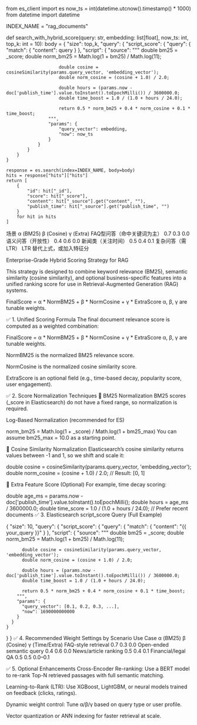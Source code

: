 from es_client import es
now_ts = int(datetime.utcnow().timestamp() * 1000)
from datetime import datetime

INDEX_NAME = "rag_documents"

def search_with_hybrid_score(query: str, embedding: list[float], now_ts: int, top_k: int = 10):
    body = {
        "size": top_k,
        "query": {
            "script_score": {
                "query": {
                    "match": {
                        "content": query
                    }
                },
                "script": {
                    "source": """
                        double bm25 = _score;
                        double norm_bm25 = Math.log(1 + bm25) / Math.log(11);

                        double cosine = cosineSimilarity(params.query_vector, 'embedding_vector');
                        double norm_cosine = (cosine + 1.0) / 2.0;

                        double hours = (params.now - doc['publish_time'].value.toInstant().toEpochMilli()) / 3600000.0;
                        double time_boost = 1.0 / (1.0 + hours / 24.0);

                        return 0.5 * norm_bm25 + 0.4 * norm_cosine + 0.1 * time_boost;
                    """,
                    "params": {
                        "query_vector": embedding,
                        "now": now_ts
                    }
                }
            }
        }
    }

    response = es.search(index=INDEX_NAME, body=body)
    hits = response["hits"]["hits"]
    return [
        {
            "id": hit["_id"],
            "score": hit["_score"],
            "content": hit["_source"].get("content", ""),
            "publish_time": hit["_source"].get("publish_time", "")
        }
        for hit in hits
    ]




场景	α (BM25)	β (Cosine)	γ (Extra)
FAQ型问答（命中关键词为主）	0.7	0.3	0.0
语义问答（开放性）	0.4	0.6	0.0
新闻类（关注时间）	0.5	0.4	0.1
复杂问答（需 LTR）	LTR 替代上式，或加入特征分





Enterprise-Grade Hybrid Scoring Strategy for RAG

This strategy is designed to combine keyword relevance (BM25), semantic similarity (cosine similarity), and optional business-specific features into a unified ranking score for use in Retrieval-Augmented Generation (RAG) systems.


FinalScore = α * NormBM25 + β * NormCosine + γ * ExtraScore
α, β, γ are tunable weights.

✅ 1. Unified Scoring Formula
The final document relevance score is computed as a weighted combination:

FinalScore = α * NormBM25 + β * NormCosine + γ * ExtraScore
α, β, γ are tunable weights.

NormBM25 is the normalized BM25 relevance score.

NormCosine is the normalized cosine similarity score.

ExtraScore is an optional field (e.g., time-based decay, popularity score, user engagement).

✅ 2. Score Normalization Techniques
🔹 BM25 Normalization
BM25 scores (_score in Elasticsearch) do not have a fixed range, so normalization is required.

 Log-Based Normalization (recommended for ES)

norm_bm25 = Math.log(1 + _score) / Math.log(1 + bm25_max)
You can assume bm25_max = 10.0 as a starting point.

🔹 Cosine Similarity Normalization
Elasticsearch’s cosine similarity returns values between -1 and 1, so we shift and scale it:


double cosine = cosineSimilarity(params.query_vector, 'embedding_vector');
double norm_cosine = (cosine + 1.0) / 2.0;  // Result: [0, 1]

🔹 Extra Feature Score (Optional)
For example, time decay scoring:


double age_ms = params.now - doc['publish_time'].value.toInstant().toEpochMilli();
double hours = age_ms / 3600000.0;
double time_score = 1.0 / (1.0 + hours / 24.0);  // Prefer recent documents
✅ 3. Elasticsearch script_score Query (Full Example)

{
  "size": 10,
  "query": {
    "script_score": {
      "query": {
        "match": {
          "content": "{{ your_query }}"
        }
      },
      "script": {
        "source": """
          double bm25 = _score;
          double norm_bm25 = Math.log(1 + bm25) / Math.log(11);

          double cosine = cosineSimilarity(params.query_vector, 'embedding_vector');
          double norm_cosine = (cosine + 1.0) / 2.0;

          double hours = (params.now - doc['publish_time'].value.toInstant().toEpochMilli()) / 3600000.0;
          double time_boost = 1.0 / (1.0 + hours / 24.0);

          return 0.5 * norm_bm25 + 0.4 * norm_cosine + 0.1 * time_boost;
        """,
        "params": {
          "query_vector": [0.1, 0.2, 0.3, ...],
          "now": 1690000000000
        }
      }
    }
  }
}
✅ 4. Recommended Weight Settings by Scenario
Use Case	α (BM25)	β (Cosine)	γ (Time/Extra)
FAQ-style retrieval	0.7	0.3	0.0
Open-ended semantic query	0.4	0.6	0.0
News/article ranking	0.5	0.4	0.1
Financial/legal QA	0.5	0.5	0.0–0.1

✅ 5. Optional Enhancements
Cross-Encoder Re-ranking: Use a BERT model to re-rank Top-N retrieved passages with full semantic matching.

Learning-to-Rank (LTR): Use XGBoost, LightGBM, or neural models trained on feedback (clicks, ratings).

Dynamic weight control: Tune α/β/γ based on query type or user profile.

Vector quantization or ANN indexing for faster retrieval at scale.


